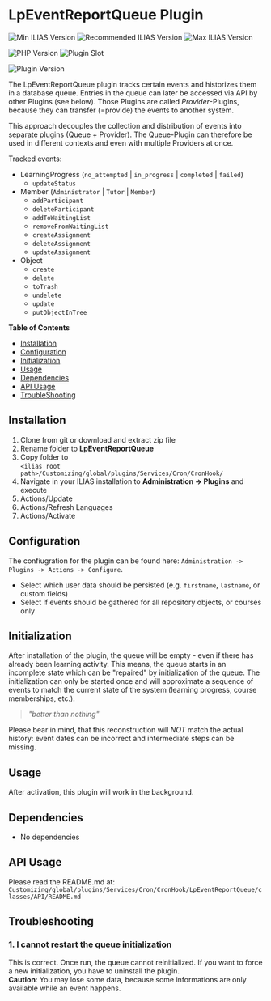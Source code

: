 # LpEventReportQueue Plugin

![Min ILIAS Version](https://img.shields.io/badge/Min_ILIAS-5.3.x-orange)
![Recommended ILIAS Version](https://img.shields.io/badge/Recommended_ILIAS-5.4.x-yellowgreen)
![Max ILIAS Version](https://img.shields.io/badge/Max_ILIAS-5.4.x-orange)

![PHP Version](https://img.shields.io/badge/PHP-%3E%3D7.0-blue)
![Plugin Slot](https://img.shields.io/badge/Slot-CronHook-blue)

![Plugin Version](https://img.shields.io/badge/plugin_version-1.4.0-blue)

The LpEventReportQueue plugin tracks certain events and historizes them in a database queue. Entries in the queue can later be accessed via API by other Plugins (see below).
Those Plugins are called _Provider_-Plugins, because they can transfer (=provide) the events to another system.

This approach decouples the collection and distribution of events into separate plugins (Queue + Provider). The Queue-Plugin can therefore be used in different contexts and even with multiple Providers at once.

Tracked events:

* LearningProgress (`no_attempted` | `in_progress` | `completed` | `failed`)
  * `updateStatus`
* Member (`Administrator` | `Tutor` | `Member`)
  * `addParticipant`
  * `deleteParticipant`
  * `addToWaitingList`
  * `removeFromWaitingList`
  * `createAssignment`
  * `deleteAssignment`
  * `updateAssignment`
* Object
  * `create`
  * `delete`
  * `toTrash`
  * `undelete`
  * `update`
  * `putObjectInTree`

**Table of Contents**

* [Installation](#installation)
* [Configuration](#configuration)
* [Initialization](#initialization)
* [Usage](#usage)
* [Dependencies](#dependencies)
* [API Usage](#api-usage)
* [TroubleShooting](#troubleshooting)

## Installation

1. Clone from git or download and extract zip file
2. Rename folder to <b>LpEventReportQueue</b>
3. Copy folder to <br/>```<ilias root path>/Customizing/global/plugins/Services/Cron/CronHook/```
4. Navigate in your ILIAS installation to <b>Administration -> Plugins</b> and execute
  1. Actions/Update
  2. Actions/Refresh Languages
  3. Actions/Activate

## Configuration

The confiugration for the plugin can be found here: ```Administration -> Plugins -> Actions -> Configure```.

  * Select which user data should be persisted (e.g. `firstname`, `lastname`, or custom fields)
  * Select if events should be gathered for all repository objects, or courses only

## Initialization

After installation of the plugin, the queue will be empty - even if there has already been learning activity.
This means, the queue starts in an incomplete state which can be "repaired" by initialization of the queue.
The initialization can only be started once and will approximate a sequence of events to match the current state of the system (learning progress, course memberships, etc.).

> _"better than nothing"_

Please bear in mind, that this reconstruction will *NOT* match the actual history: event dates can be incorrect and intermediate steps can be missing.

## Usage

After activation, this plugin will work in the background.

## Dependencies

- No dependencies

## API Usage

Please read the README.md at:
```Customizing/global/plugins/Services/Cron/CronHook/LpEventReportQueue/classes/API/README.md```

## Troubleshooting

### 1. I cannot restart the queue initialization

This is correct. Once run, the queue cannot reinitialized. If you want to 
force a new initialization, you have to uninstall the plugin.<br/>
**Caution**: You may lose some data, because some informations are only 
available while an event happens.

